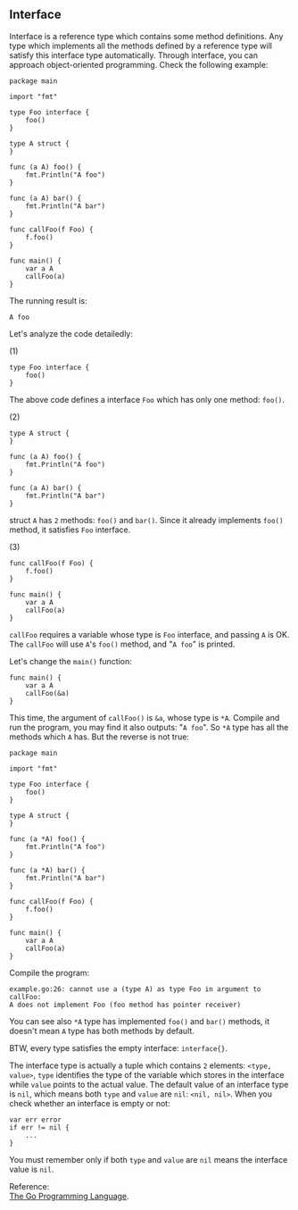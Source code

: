 Interface
----
Interface is a reference type which contains some method definitions. Any type which implements all the methods defined by a reference type will satisfy this interface type automatically. Through interface, you can approach object-oriented programming. Check the following example:  

	package main
	
	import "fmt"
	
	type Foo interface {
		foo()
	}
	
	type A struct {
	}
	
	func (a A) foo() {
		fmt.Println("A foo")
	}
	
	func (a A) bar() {
		fmt.Println("A bar")
	}
	
	func callFoo(f Foo) {
		f.foo()
	}
	
	func main() {
		var a A
		callFoo(a)
	}
The running result is:  

	A foo
Let's analyze the code detailedly:  

(1)  

	type Foo interface {
		foo()
	}
The above code defines a interface `Foo` which has only one method: `foo()`.  

(2)  

	type A struct {
	}
	
	func (a A) foo() {
		fmt.Println("A foo")
	}
	
	func (a A) bar() {
		fmt.Println("A bar")
	}
struct `A` has `2` methods: `foo()` and `bar()`. Since it already implements `foo()` method, it satisfies `Foo` interface.  

(3)  

	func callFoo(f Foo) {
		f.foo()
	}
	
	func main() {
		var a A
		callFoo(a)
	}
`callFoo` requires a variable whose type is `Foo` interface, and passing `A` is OK. The `callFoo` will use `A`'s `foo()` method, and "`A foo`" is printed.  

Let's change the `main()` function:  

	func main() {
		var a A
		callFoo(&a)
	}
This time, the argument of `callFoo()` is `&a`, whose type is `*A`. Compile and run the program, you may find it also outputs: "`A foo`". So `*A` type has all the methods which `A` has. But the reverse is not true:  

	package main
	
	import "fmt"
	
	type Foo interface {
		foo()
	}
	
	type A struct {
	}
	
	func (a *A) foo() {
		fmt.Println("A foo")
	}
	
	func (a *A) bar() {
		fmt.Println("A bar")
	}
	
	func callFoo(f Foo) {
		f.foo()
	}
	
	func main() {
		var a A
		callFoo(a)
	}
Compile the program:  

	example.go:26: cannot use a (type A) as type Foo in argument to callFoo:
	A does not implement Foo (foo method has pointer receiver)

You can see also `*A` type has implemented `foo()` and `bar()` methods, it doesn't mean `A` type has both methods by default.  

BTW, every type satisfies the empty interface: `interface{}`.  

The interface type is actually a tuple which contains `2` elements: `<type, value>`, `type` identifies the type of the variable which stores in the interface while `value` points to the actual value. The default value of an interface type is `nil`, which means both `type` and `value` are `nil`: `<nil, nil>`. When you check whether an interface is empty or not:  

	var err error
	if err != nil {
		...
	}  
You must remember only if both `type` and `value` are `nil` means the interface value is `nil`.  

Reference:  
[The Go Programming Language](http://www.gopl.io/).



 